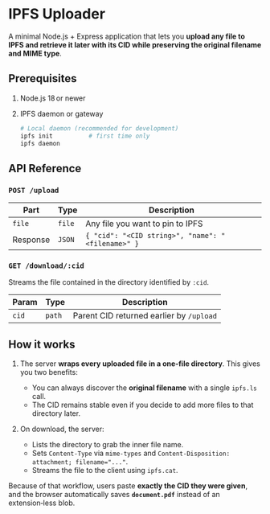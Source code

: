 # IPFS Uploader

A minimal Node.js + Express application that lets you **upload any file to IPFS and retrieve it later with its CID while preserving the original filename and MIME type**.

## Prerequisites

1. Node.js 18 or newer
2. IPFS daemon or gateway

   ```bash
   # Local daemon (recommended for development)
   ipfs init          # first time only
   ipfs daemon
   ```

## API Reference

### `POST /upload`

| Part     | Type   | Description                                       |
| -------- | ------ | ------------------------------------------------- |
| `file`   | `file` | Any file you want to pin to IPFS                  |
| Response | `JSON` | `{ "cid": "<CID string>", "name": "<filename>" }` |

### `GET /download/:cid`

Streams the file contained in the directory identified by `:cid`.

| Param | Type   | Description                              |
| ----- | ------ | ---------------------------------------- |
| `cid` | `path` | Parent CID returned earlier by `/upload` |

## How it works

1. The server **wraps every uploaded file in a one‑file directory**.
   This gives you two benefits:

   * You can always discover the **original filename** with a single `ipfs.ls` call.
   * The CID remains stable even if you decide to add more files to that directory later.
2. On download, the server:

   * Lists the directory to grab the inner file name.
   * Sets `Content-Type` via `mime-types` and `Content‑Disposition: attachment; filename="..."`.
   * Streams the file to the client using `ipfs.cat`.

Because of that workflow, users paste **exactly the CID they were given**, and the browser automatically saves **`document.pdf`** instead of an extension‑less blob.
